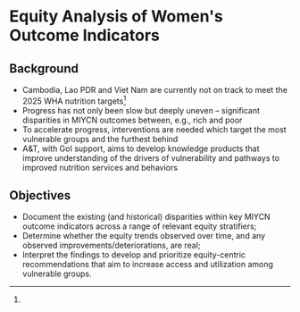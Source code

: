 # Equity Analysis of Women's Outcome Indicators

## Background
* Cambodia, Lao PDR and Viet Nam are currently not on track to meet the 2025 WHA nutrition targets[^1]
* Progress has not only been slow but deeply uneven – significant disparities in MIYCN outcomes between, e.g., rich and poor
* To accelerate progress, interventions are needed which target the most vulnerable groups and the furthest behind
* A&T, with GoI support, aims to develop knowledge products that improve understanding of the drivers of vulnerability and pathways to improved nutrition services and behaviors

## Objectives
* Document the existing (and historical) disparities within key MIYCN outcome indicators across a range of relevant equity stratifiers;
* Determine whether the equity trends observed over time, and any observed improvements/deteriorations, are real;
* Interpret the findings to develop and prioritize equity-centric recommendations that aim to increase access and utilization among vulnerable groups.









[^1]: 
